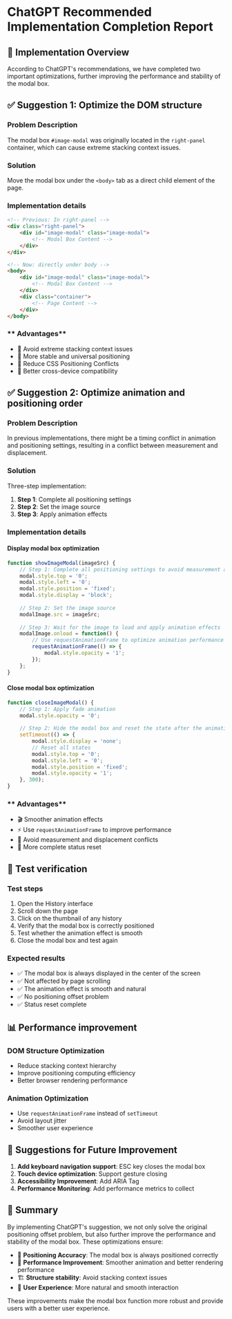 # ChatGPT Recommended Implementation Completion Report

## 🎯 Implementation Overview

According to ChatGPT's recommendations, we have completed two important optimizations, further improving the performance and stability of the modal box.

## ✅ Suggestion 1: Optimize the DOM structure

### **Problem Description**
The modal box `#image-modal` was originally located in the `right-panel` container, which can cause extreme stacking context issues.

### **Solution**
Move the modal box under the `<body>` tab as a direct child element of the page.

### **Implementation details**
```html
<!-- Previous: In right-panel -->
<div class="right-panel">
    <div id="image-modal" class="image-modal">
        <!-- Modal Box Content -->
    </div>
</div>

<!-- Now: directly under body -->
<body>
    <div id="image-modal" class="image-modal">
        <!-- Modal Box Content -->
    </div>
    <div class="container">
        <!-- Page Content -->
    </div>
</body>
```

### ** Advantages**
- 🚫 Avoid extreme stacking context issues
- 🎯 More stable and universal positioning
- 🔧 Reduce CSS Positioning Conflicts
- 📱 Better cross-device compatibility

## ✅ Suggestion 2: Optimize animation and positioning order

### **Problem Description**
In previous implementations, there might be a timing conflict in animation and positioning settings, resulting in a conflict between measurement and displacement.

### **Solution**
Three-step implementation:
1. **Step 1**: Complete all positioning settings
2. **Step 2**: Set the image source
3. **Step 3**: Apply animation effects

### **Implementation details**

#### **Display modal box optimization**
```javascript
function showImageModal(imageSrc) {
    // Step 1: Complete all positioning settings to avoid measurement and displacement conflicts
    modal.style.top = '0';
    modal.style.left = '0';
    modal.style.position = 'fixed';
    modal.style.display = 'block';
    
    // Step 2: Set the image source
    modalImage.src = imageSrc;
    
    // Step 3: Wait for the image to load and apply animation effects
    modalImage.onload = function() {
        // Use requestAnimationFrame to optimize animation performance
        requestAnimationFrame(() => {
            modal.style.opacity = '1';
        });
    };
}
```

#### **Close modal box optimization**
```javascript
function closeImageModal() {
    // Step 1: Apply fade animation
    modal.style.opacity = '0';
    
    // Step 2: Hide the modal box and reset the state after the animation is completed
    setTimeout(() => {
        modal.style.display = 'none';
        // Reset all states
        modal.style.top = '0';
        modal.style.left = '0';
        modal.style.position = 'fixed';
        modal.style.opacity = '1';
    }, 300);
}
```

### ** Advantages**
- 🎬 Smoother animation effects
- ⚡ Use `requestAnimationFrame` to improve performance
- 🔄 Avoid measurement and displacement conflicts
- 🧹 More complete status reset

## 🧪 Test verification

### **Test steps**
1. Open the History interface
2. Scroll down the page
3. Click on the thumbnail of any history
4. Verify that the modal box is correctly positioned
5. Test whether the animation effect is smooth
6. Close the modal box and test again

### **Expected results**
- ✅ The modal box is always displayed in the center of the screen
- ✅ Not affected by page scrolling
- ✅ The animation effect is smooth and natural
- ✅ No positioning offset problem
- ✅ Status reset complete

## 📊 Performance improvement

### **DOM Structure Optimization**
- Reduce stacking context hierarchy
- Improve positioning computing efficiency
- Better browser rendering performance

### **Animation Optimization**
- Use `requestAnimationFrame` instead of `setTimeout`
- Avoid layout jitter
- Smoother user experience

## 🔮 Suggestions for Future Improvement

1. **Add keyboard navigation support**: ESC key closes the modal box
2. **Touch device optimization**: Support gesture closing
3. **Accessibility Improvement**: Add ARIA Tag
4. **Performance Monitoring**: Add performance metrics to collect

## 📝 Summary

By implementing ChatGPT's suggestion, we not only solve the original positioning offset problem, but also further improve the performance and stability of the modal box. These optimizations ensure:

- 🎯 **Positioning Accuracy**: The modal box is always positioned correctly
- 🚀 **Performance Improvement**: Smoother animation and better rendering performance
- 🏗️ **Structure stability**: Avoid stacking context issues
- 🎨 **User Experience**: More natural and smooth interaction

These improvements make the modal box function more robust and provide users with a better user experience.